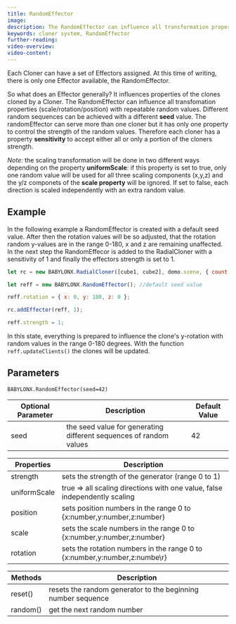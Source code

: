 ```yaml
---
title: RandomEffector
image:
description: The RandomEffector can influence all transformation properties applied to a Cloner with repeatable random values.
keywords: cloner system, RandomEffector
further-reading:
video-overview:
video-content:
---
```


Each Cloner can have a set of Effectors assigned. At this time of writing, there is only one Effector available, the RandomEffector.

So what does an Effector generally? It influences properties of the clones cloned by a Cloner. The RandomEffector can influence all transfomation properties (scale/rotation/position) with repeatable random values. Different random sequences can be achieved with a different **seed** value. The randomEffector can serve more than one cloner but it has only one property to control the strength of the random values. Therefore each cloner has a property **sensitivity** to accept either all or only a portion of the cloners strength.

_Note:_ the scaling transformation will be done in two different ways depending on the property **uniformScale**: if this property is set to true, only one random value will be used for all three scaling components (x,y,z) and the y/z componets of the **scale property** will be ignored. If set to false, each direction is scaled independently with an extra random value.

## Example

In the following example a RandomEffector is created with a default seed value. After then the rotation values will be so adjusted, that the rotation random y-values are in the range 0-180, x and z are remaining unaffected. In the next step the RandomEffecor is added to the RadialCloner with a sensitivity of 1 and finally the effectors strength is set to 1.

```javascript
let rc = new BABYLONX.RadialCloner([cube1, cube2], demo.scene, { count: 24, radius: 6 });

let reff = new BABYLONX.RandomEffector(); //default seed value

reff.rotation = { x: 0, y: 180, z: 0 };

rc.addEffector(reff, 1);

reff.strength = 1;
```

In this state, everything is prepared to influence the clone's y-rotation with random values in the range 0-180 degrees. With the function `reff.updateClients()` the clones will be updated.

## Parameters

`BABYLONX.RandomEffector(seed=42)`

| Optional Parameter | Description                                                        | Default Value |
| ------------------ | ------------------------------------------------------------------ | ------------- |
| seed               | the seed value for generating different sequences of random values | 42            |

| Properties   | Description                                                                |
| ------------ | -------------------------------------------------------------------------- |
| strength     | sets the strength of the generator (range 0 to 1)                          |
| uniformScale | true => all scaling directions with one value, false independently scaling |
| position     | sets position numbers in the range 0 to \{x:number,y:number,z:number\}     |
| scale        | sets the scale numbers in the range 0 to \{x:number,y:number,z:number\}    |
| rotation     | sets the rotation numbers in the range 0 to \{x:number,y:number,z:numbe\r} |

| Methods  | Description                                                  |
| -------- | ------------------------------------------------------------ |
| reset()  | resets the random generator to the beginning number sequence |
| random() | get the next random number                                   |
